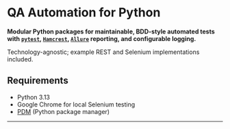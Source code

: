 # QA Automation for Python


**Modular Python packages for maintainable, BDD-style automated tests with [`pytest`](https://docs.pytest.org/), [`Hamcrest`](https://hamcrest.org/), [`Allure`](https://docs.qameta.io/allure/) reporting, and configurable logging.**

Technology-agnostic; example REST and Selenium implementations included.

## Requirements

- Python 3.13
- Google Chrome for local Selenium testing
- [PDM](https://pdm-project.org) (Python package manager)

---
